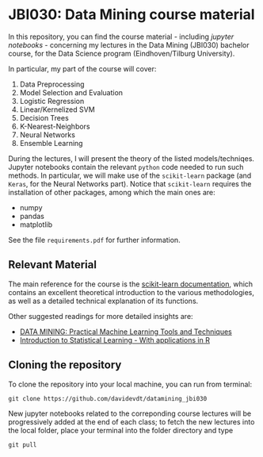 # JBI030: Data Mining course material

In this repository, you can find the course material - including *jupyter notebooks* - concerning my lectures 
in the Data Mining (JBI030) bachelor course, for the Data Science program (Eindhoven/Tilburg University).

In particular, my part of the course will cover: 
 1. Data Preprocessing
 1. Model Selection and Evaluation 
 1. Logistic Regression
 1. Linear/Kernelized SVM
 1. Decision Trees
 1. K-Nearest-Neighbors
 1. Neural Networks 
 1. Ensemble Learning 
 
During the lectures, I will present the theory of the listed models/techniqes. Jupyter notebooks contain the relevant `python`
code needed to run such methods. In particular, we will make use of the `scikit-learn` package (and `Keras`, for the Neural
Networks part). Notice that `scikit-learn` requires the installation of other packages, among which the main ones are: 
 * numpy
 * pandas 
 * matplotlib
 
See the file `requirements.pdf` for further information. 

## Relevant Material
The main reference for the course is the [scikit-learn documentation](https://scikit-learn.org/stable/tutorial/index.html),
which contains an excellent theoretical introduction to the various methodologies, as well as a detailed technical explanation
of its functions. 

Other suggested readings for more detailed insights are: 
 * [DATA MINING: Practical Machine Learning Tools and Techniques](https://www.cs.waikato.ac.nz/ml/weka/book.html)
 * [Introduction to Statistical Learning - With applications in R](https://faculty.marshall.usc.edu/gareth-james/ISL/)
 

## Cloning the repository
To clone the repository into your local machine, you can run from terminal: 

`git clone https://github.com/davidevdt/datamining_jbi030` 

New jupyter notebooks related to the correponding course lectures will be progressively added at the end of each class;
to fetch the new lectures into the local folder, place your terminal into the folder directory and type

`git pull` 
